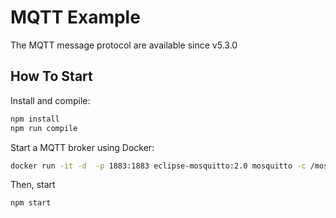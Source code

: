 # MQTT Example

The MQTT message protocol are available since v5.3.0

## How To Start

Install and compile:

```bash
npm install
npm run compile
```

Start a MQTT broker using Docker:

```bash
docker run -it -d  -p 1883:1883 eclipse-mosquitto:2.0 mosquitto -c /mosquitto-no-auth.conf
```

Then, start

```bash
npm start
```

